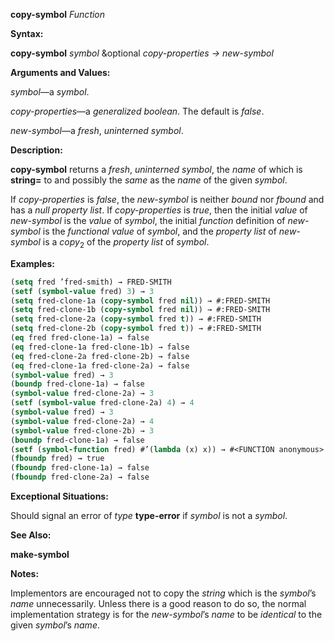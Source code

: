 **copy-symbol** *Function* 



**Syntax:** 



**copy-symbol** *symbol* &amp;optional *copy-properties → new-symbol* 



**Arguments and Values:** 



*symbol*—a *symbol*. 



*copy-properties*—a *generalized boolean*. The default is *false*. 



*new-symbol*—a *fresh*, *uninterned symbol*. 



**Description:** 



**copy-symbol** returns a *fresh*, *uninterned symbol*, the *name* of which is **string=** to and possibly the *same* as the *name* of the given *symbol*. 



If *copy-properties* is *false*, the *new-symbol* is neither *bound* nor *fbound* and has a *null property list*. If *copy-properties* is *true*, then the initial *value* of *new-symbol* is the *value* of *symbol*, the initial *function* definition of *new-symbol* is the *functional value* of *symbol*, and the *property list* of *new-symbol* is a *copy*<sub>2</sub> of the *property list* of *symbol*. 



**Examples:**
```lisp
(setq fred ’fred-smith) → FRED-SMITH 
(setf (symbol-value fred) 3) → 3 
(setq fred-clone-1a (copy-symbol fred nil)) → #:FRED-SMITH 
(setq fred-clone-1b (copy-symbol fred nil)) → #:FRED-SMITH 
(setq fred-clone-2a (copy-symbol fred t)) → #:FRED-SMITH 
(setq fred-clone-2b (copy-symbol fred t)) → #:FRED-SMITH 
(eq fred fred-clone-1a) → false 
(eq fred-clone-1a fred-clone-1b) → false 
(eq fred-clone-2a fred-clone-2b) → false 
(eq fred-clone-1a fred-clone-2a) → false 
(symbol-value fred) → 3 
(boundp fred-clone-1a) → false 
(symbol-value fred-clone-2a) → 3 
(setf (symbol-value fred-clone-2a) 4) → 4 
(symbol-value fred) → 3 
(symbol-value fred-clone-2a) → 4 
(symbol-value fred-clone-2b) → 3 
(boundp fred-clone-1a) → false 
(setf (symbol-function fred) #’(lambda (x) x)) → #<FUNCTION anonymous> 
(fboundp fred) → true 
(fboundp fred-clone-1a) → false 
(fboundp fred-clone-2a) → false 


```
**Exceptional Situations:** 



Should signal an error of *type* **type-error** if *symbol* is not a *symbol*. 



**See Also:** 



**make-symbol** 



**Notes:** 



Implementors are encouraged not to copy the *string* which is the *symbol*’s *name* unnecessarily. Unless there is a good reason to do so, the normal implementation strategy is for the *new-symbol*’s *name* to be *identical* to the given *symbol*’s *name*. 



